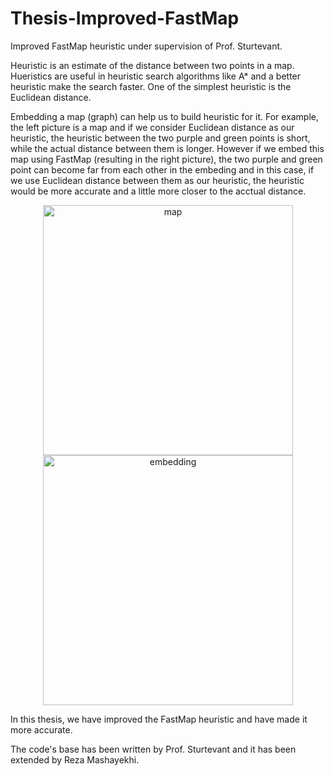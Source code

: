 # Thesis-Improved-FastMap

Improved FastMap heuristic under supervision of Prof. Sturtevant.

Heuristic is an estimate of the distance between two points in a map. Hueristics are useful in heuristic search algorithms like A* and a better heuristic make the search faster. One of the simplest heuristic is the Euclidean distance.

Embedding a map (graph) can help us to build heuristic for it. For example, the left picture is a map and if we consider Euclidean distance as our heuristic, the heuristic between the two purple and green points is short, while the actual distance between them is longer. However if we embed this map using FastMap (resulting in the right picture), the two purple and green point can become far from each other in the embeding and in this case, if we use Euclidean distance between them as our heuristic, the heuristic would be more accurate and a little more closer to the acctual distance.



<p align="center">
<img width="400" alt="map" src="https://user-images.githubusercontent.com/29575804/177192692-be601962-22b6-4b99-a519-8778b4527ce2.png">  
<img width= "400" alt="embedding" src="https://user-images.githubusercontent.com/29575804/177192691-4218ff5e-9b54-41d3-b44a-f5b549f4885f.png">
</p>

In this thesis, we have improved the FastMap heuristic and have made it more accurate.

The code's base has been written by Prof. Sturtevant and it has been extended by Reza Mashayekhi.
